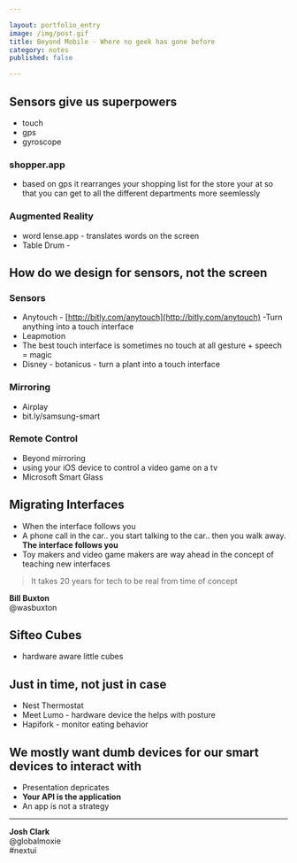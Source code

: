 ```yaml
---

layout: portfolio_entry  
image: /img/post.gif  
title: Beyond Mobile - Where no geek has gone before  
category: notes  
published: false 

---
```


<!--# Beyond Mobile - Where no geek has gone before-->

## Sensors give us superpowers  

- touch
- gps
- gyroscope

### shopper.app

- based on gps it rearranges your shopping list for the store your at so that you can get to all the different departments more seemlessly

### Augmented Reality

- word lense.app - translates words on the screen
- Table Drum - 


## How do we design for sensors, not the screen

### Sensors

- Anytouch - [http://bitly.com/anytouch](http://bitly.com/anytouch) -Turn anything into a touch interface
- Leapmotion
- The best touch interface is sometimes no touch at all
  gesture + speech = magic
- Disney - botanicus - turn a plant into a touch interface

### Mirroring

- Airplay
- bit.ly/samsung-smart

### Remote Control

- Beyond mirroring
- using your iOS device to control a video game on a tv
- Microsoft Smart Glass


## Migrating Interfaces

- When the interface follows you
- A phone call in the car.. you start talking to the car.. then you walk away. **The interface follows you**
- Toy makers and video game makers are way ahead in the concept of teaching new interfaces


> It takes 20 years for tech to be real from time of concept

**Bill Buxton**  
@wasbuxton


## Sifteo Cubes  

- hardware aware little cubes


## Just in time, not just in case

- Nest Thermostat
- Meet Lumo - hardware device the helps with posture
- Hapifork - monitor eating behavior


## We mostly want dumb devices for our smart devices to interact with

- Presentation depricates
- **Your API is the application**  
- An app is not a strategy

---

**Josh Clark**  
@globalmoxie  
\#nextui
